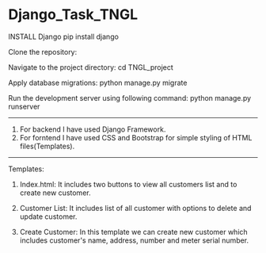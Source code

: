 # Django_Task_TNGL

INSTALL Django
pip install django

Clone the repository:

Navigate to the project directory:
cd TNGL_project

Apply database migrations:
python manage.py migrate

Run the development server using following command:
python manage.py runserver

----------------------------------------------------------------
1. For backend I have used Django Framework.
2. For forntend I have used CSS and Bootstrap for simple styling of HTML files(Templates).
----------------------------------------------------------------

Templates:

1. Index.html: It includes two buttons to view all customers list and to create new customer.

2. Customer List: It includes list of all customer with options to delete and update customer.

3. Create Customer: In this template we can create new customer which includes customer's name, address, number and meter serial number.
